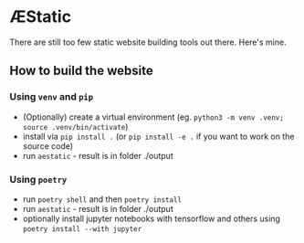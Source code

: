 # ÆStatic

There are still too few static website building tools out there. Here's mine.

## How to build the website
### Using `venv` and `pip`
* (Optionally) create a virtual environment (eg. `python3 -m venv .venv; source .venv/bin/activate`)
* install via `pip install .` (or `pip install -e .` if you want to work on the source code)
* run `aestatic` - result is in folder ./output


### Using `poetry`
* run `poetry shell` and then `poetry install`
* run `aestatic` - result is in folder ./output
* optionally install jupyter notebooks with tensorflow and others using `poetry install --with jupyter`